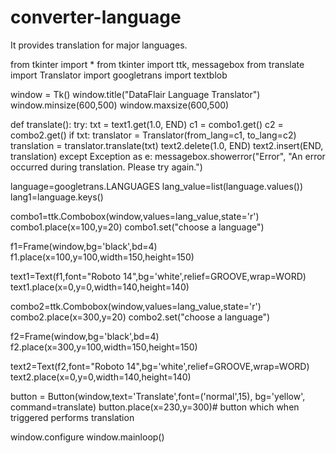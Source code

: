 # converter-language
It provides translation for major languages.

from tkinter import *
from tkinter import ttk, messagebox
from translate import Translator
import googletrans
import textblob

window = Tk()
window.title("DataFlair Language Translator")
window.minsize(600,500)
window.maxsize(600,500)

def translate():
    try:
        txt = text1.get(1.0, END)
        c1 = combo1.get()
        c2 = combo2.get()
        if txt:
            translator = Translator(from_lang=c1, to_lang=c2)
            translation = translator.translate(txt)
            text2.delete(1.0, END)
            text2.insert(END, translation)
    except Exception as e:
        messagebox.showerror("Error", "An error occurred during translation. Please try again.")




language=googletrans.LANGUAGES
lang_value=list(language.values())
lang1=language.keys()
    
combo1=ttk.Combobox(window,values=lang_value,state='r')
combo1.place(x=100,y=20)
combo1.set("choose a language")



f1=Frame(window,bg='black',bd=4)
f1.place(x=100,y=100,width=150,height=150)

text1=Text(f1,font="Roboto 14",bg='white',relief=GROOVE,wrap=WORD)
text1.place(x=0,y=0,width=140,height=140)

combo2=ttk.Combobox(window,values=lang_value,state='r')
combo2.place(x=300,y=20)
combo2.set("choose a language")

f2=Frame(window,bg='black',bd=4)
f2.place(x=300,y=100,width=150,height=150)

text2=Text(f2,font="Roboto 14",bg='white',relief=GROOVE,wrap=WORD)
text2.place(x=0,y=0,width=140,height=140)

button = Button(window,text='Translate',font=('normal',15), bg='yellow', command=translate)
button.place(x=230,y=300)# button which when triggered performs translation


window.configure
window.mainloop()
